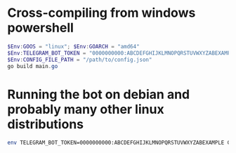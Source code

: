 # Cross-compiling from windows powershell
```powershell
$Env:GOOS = "linux"; $Env:GOARCH = "amd64"
$Env:TELEGRAM_BOT_TOKEN = "0000000000:ABCDEFGHIJKLMNOPQRSTUVWXYZABEXAMPLE"
$Env:CONFIG_FILE_PATH = "/path/to/config.json"
go build main.go
```

# Running the bot on debian and probably many other linux distributions
```bash
env TELEGRAM_BOT_TOKEN=0000000000:ABCDEFGHIJKLMNOPQRSTUVWXYZABEXAMPLE CONFIG_FILE_PATH=/path/to/config.json /path/to/your/executable
```

